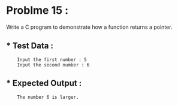 # Problme 15 :

Write a C program to demonstrate how a function returns a pointer.

## * Test Data :

        Input the first number : 5
        Input the second number : 6
        
## * Expected Output :

        The number 6 is larger.